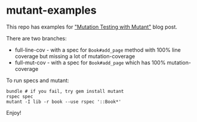# mutant-examples

This repo has examples for ["Mutation Testing with Mutant"](http://solnic.eu/2013/01/23/mutation-testing-with-mutant.html) 
blog post.

There are two branches:

* full-line-cov - with a spec for `Book#add_page` method with 100% line coverage but missing a lot of mutation-coverage
* full-mut-cov - with a spec for `Book#add_page` which has 100% mutation-coverage

To run specs and mutant:

```
bundle # if you fail, try gem install mutant
rspec spec
mutant -I lib -r book --use rspec '::Book*'
```

Enjoy!
